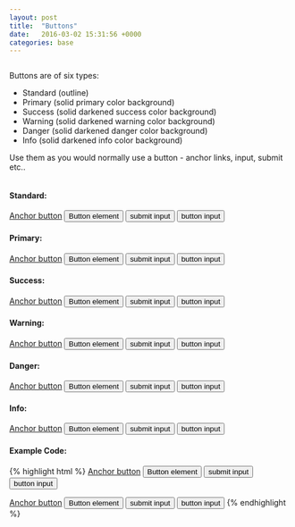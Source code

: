 ```yaml
---
layout: post
title:  "Buttons"
date:   2016-03-02 15:31:56 +0000
categories: base
---
```


<div class="row column">
    <p>Buttons are of six types:</p>
    <ul>
        <li>Standard (outline)</li>
        <li>Primary (solid primary color background)</li>
        <li>Success (solid darkened success color background)</li>
        <li>Warning (solid darkened warning color background)</li>
        <li>Danger (solid darkened danger color background)</li>
        <li>Info (solid darkened info color background)</li>
    </ul>
    <p>Use them as you would normally use a button - anchor links, input, submit etc..</p>
</div>

<div class="row column">
    <h4>Standard:</h4>
    <a class="button" href="#">Anchor button</a>
    <button>Button element</button>
    <input type="submit" value="submit input">
    <input type="button" value="button input">
</div>

<div class="row column">
    <h4>Primary:</h4>
    <a class="button button-primary" href="#">Anchor button</a>
    <button class="button-primary">Button element</button>
    <input class="button-primary" type="submit" value="submit input">
    <input class="button-primary" type="button" value="button input">
</div>

<div class="row column">
    <h4>Success:</h4>
    <a class="button button-success" href="#">Anchor button</a>
    <button class="button-success">Button element</button>
    <input class="button-success" type="submit" value="submit input">
    <input class="button-success" type="button" value="button input">
</div>

<div class="row column">
    <h4>Warning:</h4>
    <a class="button button-warning" href="#">Anchor button</a>
    <button class="button-warning">Button element</button>
    <input class="button-warning" type="submit" value="submit input">
    <input class="button-warning" type="button" value="button input">
</div>

<div class="row column">
    <h4>Danger:</h4>
    <a class="button button-danger" href="#">Anchor button</a>
    <button class="button-danger">Button element</button>
    <input class="button-danger" type="submit" value="submit input">
    <input class="button-danger" type="button" value="button input">
</div>

<div class="row column">
    <h4>Info:</h4>
    <a class="button button-info" href="#">Anchor button</a>
    <button class="button-info">Button element</button>
    <input class="button-info" type="submit" value="submit input">
    <input class="button-info" type="button" value="button input">
</div>


<div class="row column">
<h4>Example Code:</h4>
{% highlight html %}
<!-- Outline Buttons: -->
<a class="button" href="#">Anchor button</a>
<button>Button element</button>
<input type="submit" value="submit input">
<input type="button" value="button input">

<!-- Primary Buttons: -->
<a class="button button-primary" href="#">Anchor button</a>
<button class="button-primary">Button element</button>
<input class="button-primary" type="submit" value="submit input">
<input class="button-primary" type="button" value="button input">
{% endhighlight %}
</div>